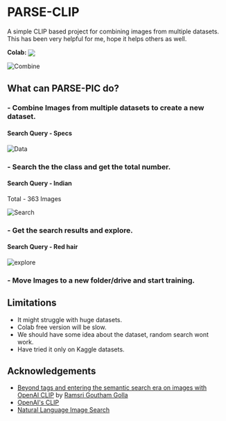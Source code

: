 # PARSE-CLIP

A simple CLIP based project for combining images from multiple datasets. This has been very helpful for me, hope it helps others as well.

**Colab:** [<img src="https://colab.research.google.com/assets/colab-badge.svg" align="center">](https://colab.research.google.com/github/vijishmadhavan/PARSE-PIC/blob/master/PARSE_PIC.ipynb)

![Combine](https://github.com/vijishmadhavan/PARSE-PIC/blob/master/Images/22.png)

## What can PARSE-PIC do?

### - Combine Images from multiple datasets to create a new dataset.

#### Search Query - Specs

![Data](https://github.com/vijishmadhavan/PARSE-PIC/blob/master/Images/download%20(1)-side.png)

### - Search the the class and get the total number.

#### Search Query - Indian

Total - 363 Images

![Search](https://github.com/vijishmadhavan/PARSE-PIC/blob/master/Images/download%20(2)-side.png)

### - Get the search results and explore.

#### Search Query - Red hair

![explore](https://github.com/vijishmadhavan/PARSE-PIC/blob/master/Images/download%20(3)-side.png)

### - Move Images to a new folder/drive and start training.


## Limitations

- It might struggle with huge datasets.
- Colab free version will be slow.
- We should have some idea about the dataset, random search wont work.
- Have tried it only on Kaggle datasets.


## Acknowledgements
- [Beyond tags and entering the semantic search era on images with OpenAI CLIP](https://towardsdatascience.com/beyond-tags-and-entering-the-semantic-search-era-on-images-with-openai-clip-1f7d629a9978) by [Ramsri Goutham Golla](https://twitter.com/ramsri_goutham)
- [OpenAI's CLIP](https://github.com/openai/CLIP)
- [Natural Language Image Search](https://github.com/haltakov/natural-language-image-search)

